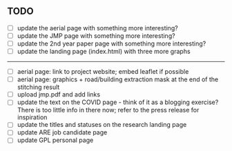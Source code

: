 ## TODO

- [ ] update the aerial page with something more interesting?
- [ ] update the JMP page with something more interesting?
- [ ] update the 2nd year paper page with something more interesting?
- [ ] update the landing page (index.html) with three more graphs

----

- [ ] aerial page: link to project website; embed leaflet if possible
- [ ] aerial page: graphics + road/building extraction mask at the end of the stitching result
- [ ] upload jmp.pdf and add links
- [ ] update the text on the COVID page - think of it as a blogging exercise? There is too little info in there now; refer to the press release for inspiration
- [ ] update the titles and statuses on the research landing page
- [ ] update ARE job candidate page
- [ ] update GPL personal page
